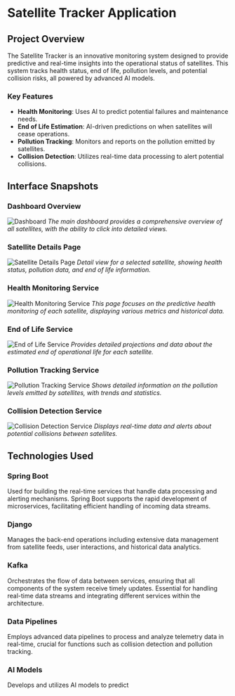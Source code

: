 # Satellite Tracker Application

## Project Overview
The Satellite Tracker is an innovative monitoring system designed to provide predictive and real-time insights into the operational status of satellites. This system tracks health status, end of life, pollution levels, and potential collision risks, all powered by advanced AI models.

### Key Features
- **Health Monitoring**: Uses AI to predict potential failures and maintenance needs.
- **End of Life Estimation**: AI-driven predictions on when satellites will cease operations.
- **Pollution Tracking**: Monitors and reports on the pollution emitted by satellites.
- **Collision Detection**: Utilizes real-time data processing to alert potential collisions.

## Interface Snapshots

### Dashboard Overview
![Dashboard](WireframeImages/page1.png)
*The main dashboard provides a comprehensive overview of all satellites, with the ability to click into detailed views.*

### Satellite Details Page
![Satellite Details Page](WireframeImages/page2.webp)
*Detail view for a selected satellite, showing health status, pollution data, and end of life information.*

### Health Monitoring Service
![Health Monitoring Service](WireframeImages/page3.webp)
*This page focuses on the predictive health monitoring of each satellite, displaying various metrics and historical data.*

### End of Life Service
![End of Life Service](WireframeImages/page4.webp)
*Provides detailed projections and data about the estimated end of operational life for each satellite.*

### Pollution Tracking Service
![Pollution Tracking Service](WireframeImages/page5.webp)
*Shows detailed information on the pollution levels emitted by satellites, with trends and statistics.*

### Collision Detection Service
![Collision Detection Service](WireframeImages/page6.webp)
*Displays real-time data and alerts about potential collisions between satellites.*

## Technologies Used

### **Spring Boot**
Used for building the real-time services that handle data processing and alerting mechanisms. Spring Boot supports the rapid development of microservices, facilitating efficient handling of incoming data streams.

### **Django**
Manages the back-end operations including extensive data management from satellite feeds, user interactions, and historical data analytics.

### **Kafka**
Orchestrates the flow of data between services, ensuring that all components of the system receive timely updates. Essential for handling real-time data streams and integrating different services within the architecture.

### **Data Pipelines**
Employs advanced data pipelines to process and analyze telemetry data in real-time, crucial for functions such as collision detection and pollution tracking.

### **AI Models**
Develops and utilizes AI models to predict
